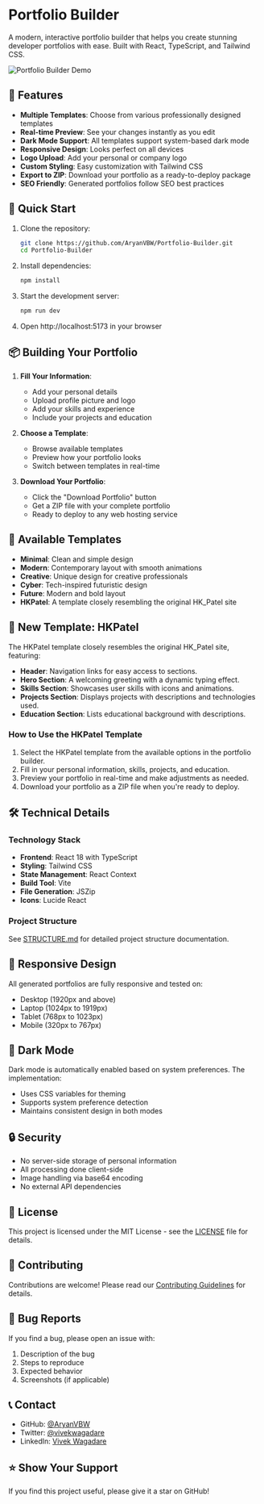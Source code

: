 # Portfolio Builder

A modern, interactive portfolio builder that helps you create stunning developer portfolios with ease. Built with React, TypeScript, and Tailwind CSS.

![Portfolio Builder Demo](docs/demo.gif)

## 🌟 Features

- **Multiple Templates**: Choose from various professionally designed templates
- **Real-time Preview**: See your changes instantly as you edit
- **Dark Mode Support**: All templates support system-based dark mode
- **Responsive Design**: Looks perfect on all devices
- **Logo Upload**: Add your personal or company logo
- **Custom Styling**: Easy customization with Tailwind CSS
- **Export to ZIP**: Download your portfolio as a ready-to-deploy package
- **SEO Friendly**: Generated portfolios follow SEO best practices

## 🚀 Quick Start

1. Clone the repository:
   ```bash
   git clone https://github.com/AryanVBW/Portfolio-Builder.git
   cd Portfolio-Builder
   ```

2. Install dependencies:
   ```bash
   npm install
   ```

3. Start the development server:
   ```bash
   npm run dev
   ```

4. Open http://localhost:5173 in your browser

## 📦 Building Your Portfolio

1. **Fill Your Information**:
   - Add your personal details
   - Upload profile picture and logo
   - Add your skills and experience
   - Include your projects and education

2. **Choose a Template**:
   - Browse available templates
   - Preview how your portfolio looks
   - Switch between templates in real-time

3. **Download Your Portfolio**:
   - Click the "Download Portfolio" button
   - Get a ZIP file with your complete portfolio
   - Ready to deploy to any web hosting service

## 🎨 Available Templates

- **Minimal**: Clean and simple design
- **Modern**: Contemporary layout with smooth animations
- **Creative**: Unique design for creative professionals
- **Cyber**: Tech-inspired futuristic design
- **Future**: Modern and bold layout
- **HKPatel**: A template closely resembling the original HK_Patel site

## 🎨 New Template: HKPatel

The HKPatel template closely resembles the original HK_Patel site, featuring:
- **Header**: Navigation links for easy access to sections.
- **Hero Section**: A welcoming greeting with a dynamic typing effect.
- **Skills Section**: Showcases user skills with icons and animations.
- **Projects Section**: Displays projects with descriptions and technologies used.
- **Education Section**: Lists educational background with descriptions.

### How to Use the HKPatel Template

1. Select the HKPatel template from the available options in the portfolio builder.
2. Fill in your personal information, skills, projects, and education.
3. Preview your portfolio in real-time and make adjustments as needed.
4. Download your portfolio as a ZIP file when you're ready to deploy.

## 🛠️ Technical Details

### Technology Stack
- **Frontend**: React 18 with TypeScript
- **Styling**: Tailwind CSS
- **State Management**: React Context
- **Build Tool**: Vite
- **File Generation**: JSZip
- **Icons**: Lucide React

### Project Structure
See [STRUCTURE.md](docs/STRUCTURE.md) for detailed project structure documentation.

## 📱 Responsive Design

All generated portfolios are fully responsive and tested on:
- Desktop (1920px and above)
- Laptop (1024px to 1919px)
- Tablet (768px to 1023px)
- Mobile (320px to 767px)

## 🌙 Dark Mode

Dark mode is automatically enabled based on system preferences. The implementation:
- Uses CSS variables for theming
- Supports system preference detection
- Maintains consistent design in both modes

## 🔒 Security

- No server-side storage of personal information
- All processing done client-side
- Image handling via base64 encoding
- No external API dependencies

## 📄 License

This project is licensed under the MIT License - see the [LICENSE](LICENSE) file for details.

## 🤝 Contributing

Contributions are welcome! Please read our [Contributing Guidelines](CONTRIBUTING.md) for details.

## 🐛 Bug Reports

If you find a bug, please open an issue with:
1. Description of the bug
2. Steps to reproduce
3. Expected behavior
4. Screenshots (if applicable)

## 📞 Contact

- GitHub: [@AryanVBW](https://github.com/AryanVBW)
- Twitter: [@vivekwagadare](https://twitter.com/vivekwagadare)
- LinkedIn: [Vivek Wagadare](https://www.linkedin.com/in/vivek-wagadare)

## ⭐ Show Your Support

If you find this project useful, please give it a star on GitHub!

